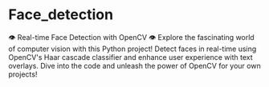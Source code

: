 # Face_detection
👁️ Real-time Face Detection with OpenCV 👁️  Explore the fascinating world of computer vision with this Python project! Detect faces in real-time using OpenCV's Haar cascade classifier and enhance user experience with text overlays. Dive into the code and unleash the power of OpenCV for your own projects! 
